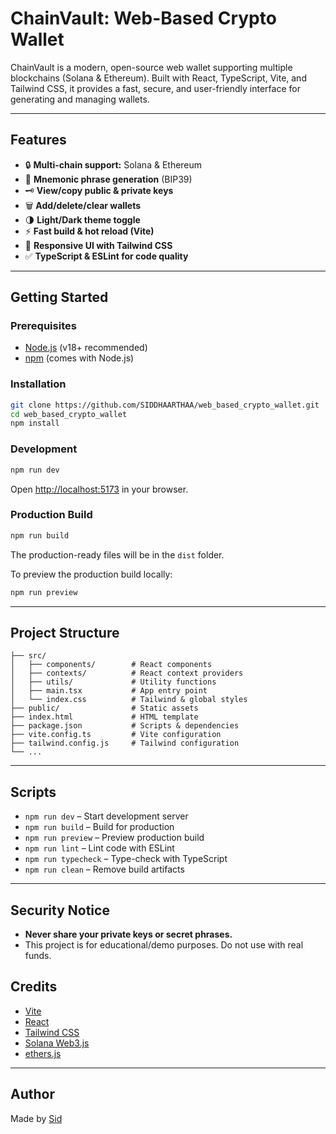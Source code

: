 # ChainVault: Web-Based Crypto Wallet

ChainVault is a modern, open-source web wallet supporting multiple blockchains (Solana & Ethereum). Built with React, TypeScript, Vite, and Tailwind CSS, it provides a fast, secure, and user-friendly interface for generating and managing wallets.

---

## Features

- 🔒 **Multi-chain support:** Solana & Ethereum
- 🪪 **Mnemonic phrase generation** (BIP39)
- 🗝️ **View/copy public & private keys**
- 🗑️ **Add/delete/clear wallets**
- 🌗 **Light/Dark theme toggle**
- ⚡ **Fast build & hot reload (Vite)**
- 🎨 **Responsive UI with Tailwind CSS**
- ✅ **TypeScript & ESLint for code quality**

---

## Getting Started

### Prerequisites

- [Node.js](https://nodejs.org/) (v18+ recommended)
- [npm](https://www.npmjs.com/) (comes with Node.js)

### Installation

```sh
git clone https://github.com/SIDDHAARTHAA/web_based_crypto_wallet.git
cd web_based_crypto_wallet
npm install
```

### Development

```sh
npm run dev
```
Open [http://localhost:5173](http://localhost:5173) in your browser.

### Production Build

```sh
npm run build
```
The production-ready files will be in the `dist` folder.

To preview the production build locally:
```sh
npm run preview
```

---

## Project Structure

```
├── src/
│   ├── components/        # React components
│   ├── contexts/          # React context providers
│   ├── utils/             # Utility functions
│   ├── main.tsx           # App entry point
│   └── index.css          # Tailwind & global styles
├── public/                # Static assets
├── index.html             # HTML template
├── package.json           # Scripts & dependencies
├── vite.config.ts         # Vite configuration
├── tailwind.config.js     # Tailwind configuration
└── ...
```

---

## Scripts

- `npm run dev` – Start development server
- `npm run build` – Build for production
- `npm run preview` – Preview production build
- `npm run lint` – Lint code with ESLint
- `npm run typecheck` – Type-check with TypeScript
- `npm run clean` – Remove build artifacts

---

## Security Notice

- **Never share your private keys or secret phrases.**
- This project is for educational/demo purposes. Do not use with real funds.


## Credits

- [Vite](https://vitejs.dev/)
- [React](https://react.dev/)
- [Tailwind CSS](https://tailwindcss.com/)
- [Solana Web3.js](https://github.com/solana-labs/solana-web3.js)
- [ethers.js](https://docs.ethers.org/)

---

## Author

Made by [Sid](https://x.com/sid_likescoding)
